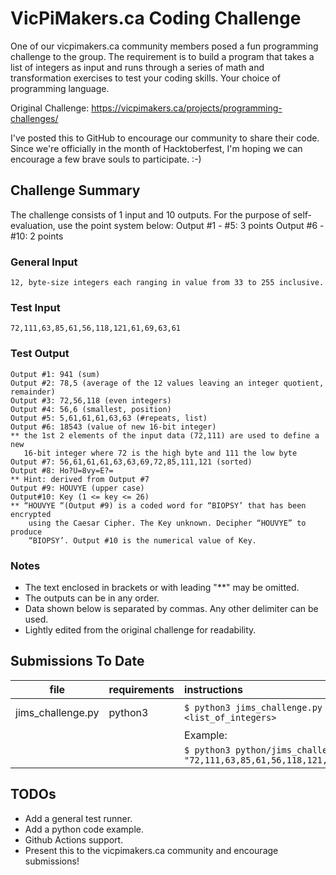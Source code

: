 # VicPiMakers.ca Coding Challenge
One of our vicpimakers.ca community members posed a fun programming challenge to
the group. The requirement is to build a program that takes a list of integers as
input and runs through a series of math and transformation exercises to test your
coding skills. Your choice of programming language.

Original Challenge: https://vicpimakers.ca/projects/programming-challenges/

I've posted this to GitHub to encourage our community to share their code.
Since we're officially in the month of Hacktoberfest, I'm hoping we can
encourage a few brave souls to participate.  :-)

## Challenge Summary
The challenge consists of 1 input and 10 outputs. For the purpose of self-
evaluation, use the point system below:
    Output #1 - #5:  3 points
    Output #6 - #10: 2 points

### General Input
    12, byte-size integers each ranging in value from 33 to 255 inclusive.

### Test Input
    72,111,63,85,61,56,118,121,61,69,63,61

### Test Output
```
Output #1: 941 (sum)
Output #2: 78,5 (average of the 12 values leaving an integer quotient, remainder)
Output #3: 72,56,118 (even integers)
Output #4: 56,6 (smallest, position)
Output #5: 5,61,61,61,63,63 (#repeats, list)
Output #6: 18543 (value of new 16-bit integer)
** the 1st 2 elements of the input data (72,111) are used to define a new
   16-bit integer where 72 is the high byte and 111 the low byte
Output #7: 56,61,61,61,63,63,69,72,85,111,121 (sorted)
Output #8: Ho?U=8vy=E?=
** Hint: derived from Output #7
Output #9: HOUVYE (upper case)
Output#10: Key (1 <= key <= 26)
** “HOUVYE “(Output #9) is a coded word for “BIOPSY’ that has been encrypted
    using the Caesar Cipher. The Key unknown. Decipher “HOUVYE” to produce
    “BIOPSY’. Output #10 is the numerical value of Key.
```

### Notes
* The text enclosed in brackets or with leading "**" may be omitted.
* The outputs can be in any order.
* Data shown below is separated by commas. Any other delimiter can be used.
* Lightly edited from the original challenge for readability.

## Submissions To Date
| file              | requirements  | instructions            | notes                |
| ------------------|:--------------|:------------------------|:---------------------|
| jims_challenge.py | python3       | `$ python3 jims_challenge.py <list_of_integers>` | work in progress     |
|                   |               | Example:                                 |                      |
|                   |               | `$ python3 python/jims_challenge.py "72,111,63,85,61,56,118,121,61,69,63,61"` ||

## TODOs
* Add a general test runner.
* Add a python code example.
* Github Actions support.
* Present this to the vicpimakers.ca community and encourage submissions!
